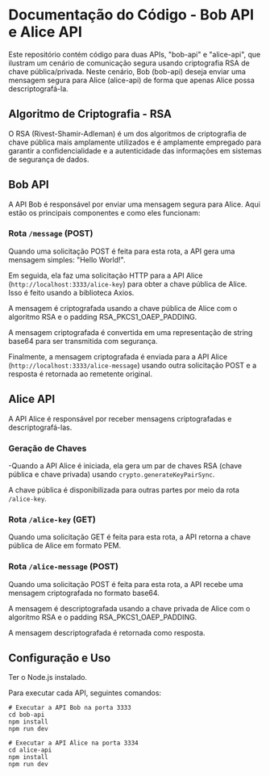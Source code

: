 # Documentação do Código - Bob API e Alice API

Este repositório contém código para duas APIs, "bob-api" e "alice-api", que ilustram um cenário de comunicação segura usando criptografia RSA de chave pública/privada. Neste cenário, Bob (bob-api) deseja enviar uma mensagem segura para Alice (alice-api) de forma que apenas Alice possa descriptografá-la.

## Algoritmo de Criptografia - RSA

O RSA (Rivest-Shamir-Adleman) é um dos algoritmos de criptografia de chave pública mais amplamente utilizados e é amplamente empregado para garantir a confidencialidade e a autenticidade das informações em sistemas de segurança de dados.

## Bob API

A API Bob é responsável por enviar uma mensagem segura para Alice. Aqui estão os principais componentes e como eles funcionam:

### Rota `/message` (POST)

Quando uma solicitação POST é feita para esta rota, a API gera uma mensagem simples: "Hello World!".

Em seguida, ela faz uma solicitação HTTP para a API Alice (`http://localhost:3333/alice-key`) para obter a chave pública de Alice. Isso é feito usando a biblioteca Axios.

A mensagem é criptografada usando a chave pública de Alice com o algoritmo RSA e o padding RSA_PKCS1_OAEP_PADDING.

A mensagem criptografada é convertida em uma representação de string base64 para ser transmitida com segurança.

Finalmente, a mensagem criptografada é enviada para a API Alice (`http://localhost:3333/alice-message`) usando outra solicitação POST e a resposta é retornada ao remetente original.

## Alice API

A API Alice é responsável por receber mensagens criptografadas e descriptografá-las.

### Geração de Chaves

-Quando a API Alice é iniciada, ela gera um par de chaves RSA (chave pública e chave privada) usando `crypto.generateKeyPairSync`.

A chave pública é disponibilizada para outras partes por meio da rota `/alice-key`.

### Rota `/alice-key` (GET)

Quando uma solicitação GET é feita para esta rota, a API retorna a chave pública de Alice em formato PEM.

### Rota `/alice-message` (POST)

Quando uma solicitação POST é feita para esta rota, a API recebe uma mensagem criptografada no formato base64.

A mensagem é descriptografada usando a chave privada de Alice com o algoritmo RSA e o padding RSA_PKCS1_OAEP_PADDING.

A mensagem descriptografada é retornada como resposta.

## Configuração e Uso

Ter o Node.js instalado.

Para executar cada API, seguintes comandos:

```shell
# Executar a API Bob na porta 3333
cd bob-api
npm install
npm run dev

# Executar a API Alice na porta 3334
cd alice-api
npm install
npm run dev
```
